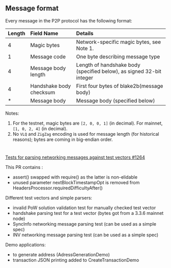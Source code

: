 Message format
----------------

Every message in the P2P protocol has the following format:

| Length         | Field Name                     | Details                                                        |  
| :------------  | :----------------------------  | :-----------                                                   |
|4               | Magic bytes                    | Network-specific magic bytes, see Note 1.                      |              
|1               | Message code                   | One byte describing message type                               |
|4               | Message body length          | Length of handshake body (specified below), as signed 32-bit integer  |
|4               | Handshake body checksum        | First four bytes of blake2b(message body)                    |                                        
|*               | Message body                 | Message body (specified below)                                                             |

Notes:

1. For the testnet, magic bytes are `[2, 0, 0, 1]` (in decimal). For mainnet, `[1, 0, 2, 4]` (in decimal).
2. No `VLQ` and `ZigZag` encoding is used for message length (for historical reasons); bytes are coming in big-endian order.


# 

[Tests for parsing networking messages against test vectors #1264](https://github.com/ergoplatform/ergo/pull/1264)

This PR contains :

- assert() swapped with require() as the latter is non-elidable
- unused parameter nextBlockTimestampOpt is removed from HeadersProcessor.requiredDifficultyAfter()

Different test vectors and simple parsers:

- invalid PoW solution validation test for manually checked test vector
- handshake parsing test for a test vector (bytes got from a 3.3.6 mainnet node)
- SyncInfo networking message parsing test (can be used as a simple spec)
- INV networking message parsing test (can be used as a simple spec)

Demo applications:

- to generate address (AdressGenerationDemo)
- transaction JSON printing added to CreateTransactionDemo